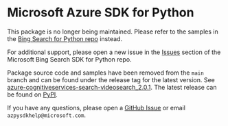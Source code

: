# Microsoft Azure SDK for Python

This package is no longer being maintained. Please refer to the samples in the [Bing Search for Python repo](https://github.com/microsoft/bing-search-sdk-for-python/tree/main) instead.

For additional support, please open a new issue in the [Issues](https://github.com/microsoft/bing-search-sdk-for-python/issues) section of the Microsoft Bing Search SDK for Python repo.

Package source code and samples have been removed from the `main` branch and can be found under the release tag for the latest version. See [azure-cognitiveservices-search-videosearch_2.0.1](https://github.com/Azure/azure-sdk-for-python/tree/azure-cognitiveservices-search-videosearch_2.0.1/sdk/cognitiveservices/azure-cognitiveservices-search-videosearch). The latest release can be found on [PyPI](https://pypi.org/project/azure-cognitiveservices-search-videosearch/).

If you have any questions, please open a [GitHub Issue](https://github.com/Azure/azure-sdk-for-python/issues) or email `azpysdkhelp@microsoft.com`.